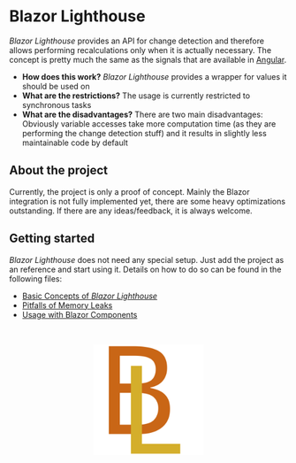 # Blazor Lighthouse #
*Blazor Lighthouse* provides an API for change detection and therefore allows performing recalculations only when it is actually necessary. The concept is pretty much the same as the signals that are available in [Angular](https://angular.dev/guide/signals).

- **How does this work?** *Blazor Lighthouse* provides a wrapper for values it should be used on
- **What are the restrictions?** The usage is currently restricted to synchronous tasks
- **What are the disadvantages?** There are two main disadvantages: Obviously variable accesses take more computation time (as they are performing the change detection stuff) and it results in slightly less maintainable code by default

## About the project
Currently, the project is only a proof of concept. Mainly the Blazor integration is not fully implemented yet, there are some heavy optimizations outstanding. If there are any ideas/feedback, it is always welcome.

## Getting started
*Blazor Lighthouse* does not need any special setup. Just add the project as an reference and start using it. Details on how to do so can be found in the following files:

 - [Basic Concepts of *Blazor Lighthouse*](docs/BasicConcepts.md)
 - [Pitfalls of Memory Leaks](docs/MemoryLeaks.md)
 - [Usage with Blazor Components](docs/LighthouseComponentBase.md)

<br/>
<p align="center">
    <img src="img/logo.svg" width="200px" alt="Logo">
</p>